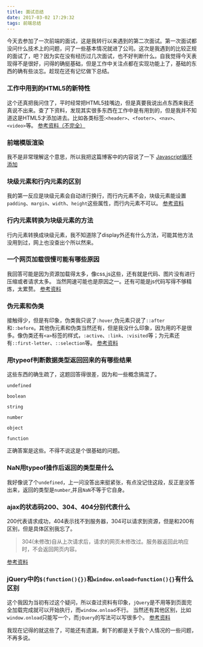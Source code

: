 ```yaml
---
title: 面试总结
date: 2017-03-02 17:29:32
tags: 前端总结
---
```

今天去参加了一次前端的面试，这是我转行以来遇到的第二次面试。第一次面试都没问什么技术上的问题，问了一些基本情况就进了公司。这次是我遇到的比较正规的面试了，吧？因为实在没有经历过几次面试，也不好判断什么。自我觉得今天表现得不是很好，问得的确挺基础，但是工作中关注点都在实现功能上了，基础的东西的确有些淡忘。趁现在还有记忆做下总结。
<!-- more -->

### 工作中用到的HTML5的新特性

这个还真把我问住了，平时经常把HTML5挂嘴边，但是真要我说出点东西来我还真说不出来。查了下资料，发现其实很多东西在工作中是有用到的，但是我并不知道这是HTML5才添加进去。比如各类标签:`<header>`、`<footer>`、`<nav>`、`<video>`等。
[参考资料（不完全）](http://www.voidcn.com/blog/rh57b1f7/article/p-6394442.html)

### 前端模版渲染
我不是非常理解这个意思，所以我把这篇博客中的内容说了一下
[Javascript循环添加](http://tit1e.xyz/2017/02/02/22.js_for_temp/)

### 块级元素和行内元素的区别

我的第一反应是块级元素会自动进行换行，而行内元素不会，块级元素能设置`padding`、`margin`、`width`、`height`这些属性，而行内元素不可以。
[参考资料](http://www.itdadao.com/articles/c15a1192053p0.html)

### 行内元素转换为块级元素的方法
行内元素转换成块级元素，我不知道除了display外还有什么方法，可能其他方法没用到过，网上也没查出个所以然来。

### 一个网页加载很慢可能有哪些原因

我回答可能是因为资源加载得太多，像css,js这些，还有就是代码、图片没有进行压缩或者请求太多。
当然网速可能也是原因之一。还有可能是js代码写得不够精炼，太累赘。
[参考资料](http://blog.it985.com/19656.html)

### 伪元素和伪类
接触得少，但是有印象，伪类我只说了`:hover`,伪元素只说了`::after`和`::before`。其他伪元素和伪类当然还有，但是我没什么印象，因为用的不是很多。像伪类还有`<a>`标签的样式，`:active`、`:link`、`:visited`等；为元素还有`::first-letter`、`::selection`等。
[参考资料](http://lib.csdn.net/article/css3/57025)

### 用typeof判断数据类型返回回来的有哪些结果

这些东西的确生疏了，这题回答得很差，因为和一些概念搞混了。

`undefined`

`boolean`

`string`

`number`

`object`

`function`

正确答案是这些。不得不说这是个很基础的问题。

### NaN用typeof操作后返回的类型是什么

我好像说了个`undefined`，上一问没答出来挺紧张，有点没记住这段，反正是没答出来，返回的类型是`number`,并且`NaN`不等于它自身。

### ajax的状态码200、304、404分别代表什么
200代表请求成功，404表示找不到服务器，304可以请求到资源，但是和200有区别，但是具体区别我忘了。

> 304(未修改)自从上次请求后，请求的网页未修改过。服务器返回此响应时，不会返回网页内容。

[参考资料](http://knowledge.300176.net/http/28544841114576550071.html)

### jQuery中的`$(function(){})`和`window.onload=function(){}`有什么区别

这个我因为当初有过这个疑问，所以查过资料有印象，`jQuery`是不用等到页面完全加载完成就可以开始执行，而`window.onload`不行。
当然还有其他区别，比如`window.onload`只能写一个，而`jQuery`的写法可以写很多个。
[参考资料](http://www.jb51.net/article/21628.htm)

我现在记得的就这些了，可能还有遗漏，剩下的都是关于我个人情况的一些问题，不再多说。